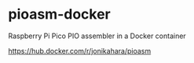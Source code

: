# pioasm-docker

Raspberry Pi Pico PIO assembler in a Docker container

https://hub.docker.com/r/jonikahara/pioasm
